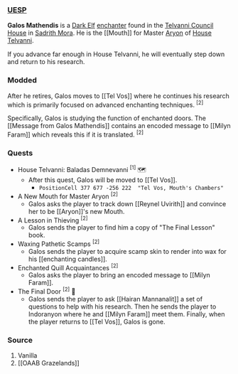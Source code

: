 ### [UESP](https://en.uesp.net/wiki/Morrowind:Galos_Mathendis)
**Galos Mathendis** is a [Dark Elf](https://en.uesp.net/wiki/Morrowind:Dark_Elf "Morrowind:Dark Elf") [enchanter](https://en.uesp.net/wiki/Morrowind:Enchanter_(class) "Morrowind:Enchanter (class)") found in the [Telvanni Council House](https://en.uesp.net/wiki/Morrowind:Telvanni_Council_House "Morrowind:Telvanni Council House") in [Sadrith Mora](https://en.uesp.net/wiki/Morrowind:Sadrith_Mora "Morrowind:Sadrith Mora"). He is the [[Mouth]] for Master [Aryon](https://en.uesp.net/wiki/Morrowind:Aryon "Morrowind:Aryon") of [House Telvanni](https://en.uesp.net/wiki/Morrowind:House_Telvanni "Morrowind:House Telvanni").

If you advance far enough in House Telvanni, he will eventually step down and return to his research.
### Modded
After he retires, Galos moves to [[Tel Vos]] where he continues his research which is primarily focused on advanced enchanting techniques. <sup>[2]</sup>

Specifically, Galos is studying the function of enchanted doors. The [[Message from Galos Mathendis]] contains an encoded message to [[Milyn Faram]] which reveals this if it is translated. <sup>[2]</sup>
### Quests
* House Telvanni: Baladas Demnevanni <sup>[1]</sup> 🗺️
	* After this quest, Galos will be moved to [[Tel Vos]].
		* `PositionCell 377 677 -256 222  "Tel Vos, Mouth's Chambers"`
* A New Mouth for Master Aryon <sup>[2]</sup>
	* Galos asks the player to track down [[Reynel Uvirith]] and convince her to be [[Aryon]]'s new Mouth.
* A Lesson in Thieving <sup>[2]</sup>
	* Galos sends the player to find him a copy of "The Final Lesson" book.
* Waxing Pathetic Scamps <sup>[2]</sup>
	* Galos sends the player to acquire scamp skin to render into wax for his [[enchanting candles]].
* Enchanted Quill Acquaintances <sup>[2]</sup>
	* Galos asks the player to bring an encoded message to [[Milyn Faram]].
* The Final Door <sup>[2]</sup> 🚫
	* Galos sends the player to ask [[Hairan Mannanalit]] a set of questions to help with his research. Then he sends the player to Indoranyon where he and [[Milyn Faram]] meet them. Finally, when the player returns to [[Tel Vos]], Galos is gone.
### Source
1. Vanilla
2. [[OAAB Grazelands]]